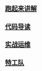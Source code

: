 ## [跑起来讲解](running_kernel/main.md)

## [代码导读](reading_code/main.md)

## [实战运维](operation/main.md)

## [特工队](attack/main.md)

